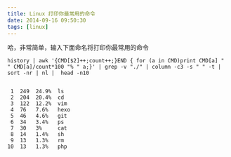 ```yaml
---
title: Linux 打印你最常用的命令
date: 2014-09-16 09:50:30
tags: [linux]
---
```

  
哈，非常简单，输入下面命名将打印你最常用的命令

    history | awk '{CMD[$2]++;count++;}END { for (a in CMD)print CMD[a] " " CMD[a]/count*100 "% " a;}' | grep -v "./" | column -c3 -s " " -t | sort -nr | nl |  head -n10


     1	249  24.9%  ls
     2	204  20.4%  cd
     3	122  12.2%  vim
     4	76   7.6%   hexo
     5	46   4.6%   git
     6	34   3.4%   ps
     7	30   3%     cat
     8	14   1.4%   sh
     9	13   1.3%   rm
    10	13   1.3%   php



